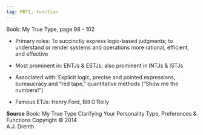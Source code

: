 ```yaml
---
tag: MBTI, function
---
```

Book: My True Type, page 98 - 102

- Primary roles: To succinctly express logic-based judgments; to understand or render systems and operations more rational, efficient, and effective

- Most prominent in: ENTJs & ESTJs; also prominent in INTJs & ISTJs 

- Associated with: Explicit logic, precise and pointed expressions, bureaucracy and “red tape,” quantitative methods (“Show me the numbers!”) 

- Famous ETJs: Henry Ford, Bill O’Reily

**Source**
Book: My True Type
Clarifying Your Personality Type, Preferences & Functions
Copyright © 2014  
A.J. Drenth